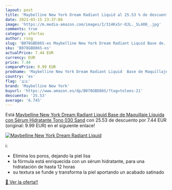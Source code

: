 ```yaml
---
layout: post
title: 'Maybelline New York Dream Radiant Liquid al 25.53 % de descuento'
date: 2021-03-15 23:37:04
image: 'https://m.media-amazon.com/images/I/314KxSr-OJL._SL400_.jpg'
comments: true
category: ofertas
author: ring
slug: 'B078GBD86S-es Maybelline New York Dream Radiant Liquid Base de...'
sku: 'B078GBD86S-es'
actualPrice: 7.44 EUR
currency: EUR
price: 7.44
comparePrice: 9.99 EUR
prodname: 'Maybelline New York Dream Radiant Liquid  Base de Maquillaje Líquida con Sérum Hidratante  Tono 030 Sand'
country: 'es'
flag: '🇪🇸'
brand: 'Maybelline New York'
buyurl: 'https://www.amazon.es/dp/B078GBD86S/?tag=tolees-21'
descuento: '25.53'
average: '6.745'
---
```


Está [Maybelline New York Dream Radiant Liquid  Base de Maquillaje Líquida con Sérum Hidratante  Tono 030 Sand](https://www.amazon.es/dp/B078GBD86S/?tag=tolees-21) con 25.53 de descuento por 7.44 EUR (original: 9.99 EUR) en el siguiente enlace!

[![Maybelline New York Dream Radiant Liquid](https://m.media-amazon.com/images/I/314KxSr-OJL._SL400_.jpg)](https://www.amazon.es/dp/B078GBD86S/?tag=tolees-21)

ℹ️:

- Elimina los poros, dejando la piel lisa
- la fórmula está enriquecida con un sérum hidratante, para una hidratación de hasta 12 horas
- su textura se funde y transforma la piel aportando un acabado satinado

[🛒 Ver la oferta!!](https://www.amazon.es/dp/B078GBD86S/?tag=tolees-21)
